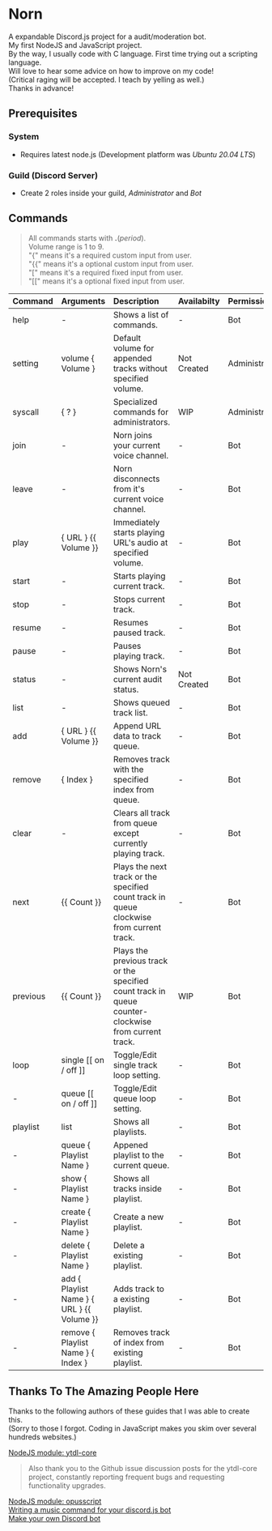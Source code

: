 # Norn  
A expandable Discord.js project for a audit/moderation bot.  
My first NodeJS and JavaScript project.  
By the way, I usually code with C language. First time trying out a scripting language.  
Will love to hear some advice on how to improve on my code!  
(Critical raging will be accepted. I teach by yelling as well.)  
Thanks in advance!  

## Prerequisites  
### System  
* Requires latest node.js (Development platform was _Ubuntu 20.04 LTS_)  

### Guild (Discord Server)  
* Create 2 roles inside your guild, *Administrator* and *Bot*  

## Commands  
> All commands starts with **.**(_period_).  
> Volume range is 1 to 9.  
> "{" means it's a required custom input from user.  
> "{{" means it's a optional custom input from user.  
> "[" means it's a required fixed input from user.  
> "[[" means it's a optional fixed input from user.  

| Command  | Arguments                                  | Description                                                                                          | Availabilty | Permission    |  
| :---     | :----                                      | :----                                                                                                | :----       | :---          |  
| help     | -                                          | Shows a list of commands.                                                                            | -           | Bot           |  
| setting  | volume { Volume }                          | Default volume for appended tracks without specified volume.                                         | Not Created | Administrator |  
| syscall  | { ? }                                      | Specialized commands for administrators.                                                             | WIP         | Administrator |  
| join     | -                                          | Norn joins your current voice channel.                                                               | -           | Bot           |  
| leave    | -                                          | Norn disconnects from it's current voice channel.                                                    | -           | Bot           |  
| play     | { URL } {{ Volume }}                       | Immediately starts playing URL's audio at specified volume.                                          | -           | Bot           |  
| start    | -                                          | Starts playing current track.                                                                        | -           | Bot           |  
| stop     | -                                          | Stops current track.                                                                                 | -           | Bot           |  
| resume   | -                                          | Resumes paused track.                                                                                | -           | Bot           |  
| pause    | -                                          | Pauses playing track.                                                                                | -           | Bot           |  
| status   | -                                          | Shows Norn's current audit status.                                                                   | Not Created | Bot           |  
| list     | -                                          | Shows queued track list.                                                                             | -           | Bot           |  
| add      | { URL } {{ Volume }}                       | Append URL data to track queue.                                                                      | -           | Bot           |  
| remove   | { Index }                                  | Removes track with the specified index from queue.                                                   | -           | Bot           |  
| clear    | -                                          | Clears all track from queue except currently playing track.                                          | -           | Bot           |  
| next     | {{ Count }}                                | Plays the next track or the specified count track in queue clockwise from current track.             | -           | Bot           |  
| previous | {{ Count }}                                | Plays the previous track or the specified count track in queue counter-clockwise from current track. | WIP         | Bot           |  
| loop     | single [[ on / off ]]                      | Toggle/Edit single track loop setting.                                                               | -           | Bot           |  
| -        | queue [[ on / off ]]                       | Toggle/Edit queue loop setting.                                                                      | -           | Bot           |  
| playlist | list                                       | Shows all playlists.                                                                                 | -           | Bot           |  
| -        | queue { Playlist Name }                    | Appened playlist to the current queue.                                                               | -           | Bot           |  
| -        | show { Playlist Name }                     | Shows all tracks inside playlist.                                                                    | -           | Bot           |  
| -        | create { Playlist Name }                   | Create a new playlist.                                                                               | -           | Bot           |  
| -        | delete { Playlist Name }                   | Delete a existing playlist.                                                                          | -           | Bot           |  
| -        | add { Playlist Name } { URL } {{ Volume }} | Adds track to a existing playlist.                                                                   | -           | Bot           |  
| -        | remove { Playlist Name } { Index }         | Removes track of index from existing playlist.                                                       | -           | Bot           |  

## Thanks To The Amazing People Here  
Thanks to the following authors of these guides that I was able to create this.  
(Sorry to those I forgot. Coding in JavaScript makes you skim over several hundreds websites.)  

[NodeJS module: ytdl-core](https://www.npmjs.com/package/ytdl-core)  
> Also thank you to the Github issue discussion posts for the ytdl-core project, constantly reporting frequent bugs and requesting functionality upgrades.  

[NodeJS module: opusscript](https://www.npmjs.com/package/opusscript)  
[Writing a music command for your discord.js bot](https://dev.to/galnir/how-to-write-a-music-command-using-the-discord-js-library-462f)  
[Make your own Discord bot](https://www.youtube.com/watch?v=q0lsD7U0JSI)  
  
